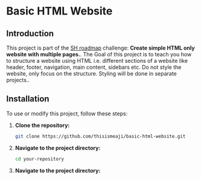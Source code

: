 # Basic HTML Website

## Introduction

This project is part of the [SH roadmap](https://roadmap.sh/projects/basic-html-website) challenge: **Create simple HTML only website with multiple pages.**. The Goal of this project is to teach you how to structure a website using HTML i.e. different sections of a website like header, footer, navigation, main content, sidebars etc. Do not style the website, only focus on the structure. Styling will be done in separate projects..

## Installation

To use or modify this project, follow these steps:

1. **Clone the repository:**

   ```bash
   git clone https://github.com/thisismeaji/basic-html-website.git
   
   
2. **Navigate to the project directory:**

   ```bash
   cd your-repository

2. **Navigate to the project directory:**
